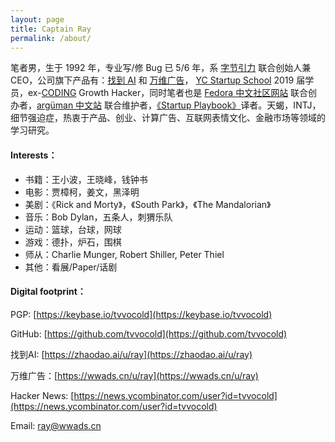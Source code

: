 ```yaml
---
layout: page
title: Captain Ray 
permalink: /about/
---
```


笔者男，生于 1992 年，专业写/修 Bug 已 5/6 年，系 [字节引力](https://bytegravity.ltd) 联合创始人兼 CEO，公司旗下产品有：[找到 AI](https://zhaodao.ai) 和 [万维广告](https://wwads.cn)， [YC Startup School](https://www.startupschool.org/companies/bytegravity) 2019 届学员，ex-[CODING](https://coding.net) Growth Hacker，同时笔者也是 [Fedora 中文社区网站](https://www.fdzh.org) 联合创办者，[argüman 中文站](https://ch.arguman.org) 联合维护者，[《Startup Playbook》](https://playbook-cn.github.io)译者。天蝎，INTJ，细节强迫症，热衷于产品、创业、计算广告、互联网表情文化、金融市场等领域的学习研究。

#### Interests：

- 书籍：王小波，王晓峰，钱钟书
- 电影：贾樟柯，姜文，黑泽明
- 美剧：《Rick and Morty》，《South Park》，《The Mandalorian》
- 音乐：Bob Dylan，五条人，刺猬乐队
- 运动：篮球，台球，网球
- 游戏：德扑，炉石，围棋
- 师从：Charlie Munger, Robert Shiller, Peter Thiel
- 其他：看展/Paper/话剧

#### Digital footprint：

PGP: [https://keybase.io/tvvocold](https://keybase.io/tvvocold)

GitHub: [https://github.com/tvvocold](https://github.com/tvvocold)

找到AI: [https://zhaodao.ai/u/ray](https://zhaodao.ai/u/ray)

万维广告：[https://wwads.cn/u/ray](https://wwads.cn/u/ray)

Hacker News: [https://news.ycombinator.com/user?id=tvvocold](https://news.ycombinator.com/user?id=tvvocold)

Email: ray@wwads.cn





